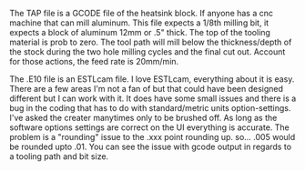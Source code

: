 The TAP file is a GCODE file of the heatsink block. If anyone has a cnc machine that can mill aluminum. This file expects a 1/8th milling bit, it expects a block of aluminum 12mm or .5" thick. The top of the tooling material is prob to zero. The tool path will mill below the thickness/depth of the stock during the two hole milling cycles and the final cut out. Account for those actions, the feed rate is 20mm/min.

The .E10 file is an ESTLcam file. I love ESTLcam, everything about it is easy. There are a few areas I'm not a fan of but that could have been designed different but I can work with it.
It does have some small issues and there is a bug in the coding that has to do with standard/metric units option-settings. I've asked the creater manytimes only to be brushed off. As long as the software options settings are correct on the UI everything is accurate. The problem is a "rounding" issue to the .xxx point rounding up. so... .005 would be rounded upto .01. You can see the issue with gcode output in regards to a tooling path and bit size.
